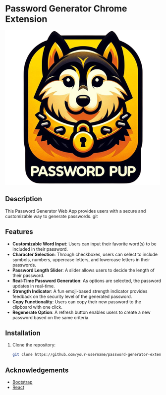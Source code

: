 # Password Generator Chrome Extension

![Favicon](public/favicon.ico "Password Pup Logo")
## Description

This Password Generator Web App provides users with a secure and customizable way to generate passwords. 
git 
## Features

- **Customizable Word Input**: Users can input their favorite word(s) to be included in their password.
- **Character Selection**: Through checkboxes, users can select to include symbols, numbers, uppercase letters, and lowercase letters in their passwords.
- **Password Length Slider**: A slider allows users to decide the length of their password.
- **Real-Time Password Generation**: As options are selected, the password updates in real-time.
- **Strength Indicator**: A fun emoji-based strength indicator provides feedback on the security level of the generated password.
- **Copy Functionality**: Users can copy their new password to the clipboard with one click.
- **Regenerate Option**: A refresh button enables users to create a new password based on the same criteria.

## Installation

1. Clone the repository:
   ```sh
   git clone https://github.com/your-username/password-generator-extension.git

## Acknowledgements

- [Bootstrap](https://getbootstrap.com/)
- [React](https://reactjs.org/)
